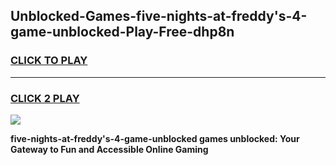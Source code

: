 
## Unblocked-Games-five-nights-at-freddy's-4-game-unblocked-Play-Free-dhp8n
<h3>
<a href="https://premium76.site?title=five-nights-at-freddy's-4-game-unblocked&ref=21A">CLICK TO PLAY</a></h3>
<hr>

<h3>
<a href="https://premium76.site?title=five-nights-at-freddy's-4-game-unblocked&ref=21A">CLICK 2 PLAY</a>
  
</h3>

<a href="https://premium76.site?title=five-nights-at-freddy's-4-game-unblocked&ref=21A"><img src="https://clearcache.store/games.png"></a>


**five-nights-at-freddy's-4-game-unblocked games unblocked: Your Gateway to Fun and Accessible Online Gaming**

